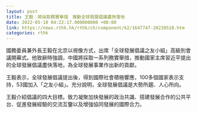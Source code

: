 ```yaml
---
layout: post
title: 王毅：將採取務實舉措　推動全球發展倡議盡快落地
date: 2022-05-10 04:22:17.000000000 +08:00
link: https://news.rthk.hk/rthk/ch/component/k2/1647747-20220510.htm
categories: rthk
---
```


國務委員兼外長王毅在北京以視像方式，出席「全球發展倡議之友小組」高級別會議開幕式。他致辭時強調，中國將採取一系列務實舉措，推動國家主席習近平提出的全球發展倡議盡快落地，為全球發展事業作出新的貢獻。

王毅表示，全球發展倡議提出後，得到國際社會積極響應，100多個國家表示支持，53國加入「之友小組」。充分說明，全球發展倡議是大勢所趨、人心所向。

王毅介紹倡議的四大目標。致力凝聚加快發展的政治共識、搭建發展合作的公共平台、促進發展經驗的交流互鑒以及增強協同發展的國際合力。
